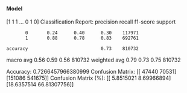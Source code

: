 #### Model
[1 1 1 ... 0 1 0]
Classification Report:
              precision    recall  f1-score   support

           0       0.24      0.40      0.30    117971
           1       0.88      0.78      0.83    692761

    accuracy                           0.73    810732
   macro avg       0.56      0.59      0.56    810732
weighted avg       0.79      0.73      0.75    810732

Accuracy: 0.7266457966380999
Confusion Matrix:
[[ 47440  70531]
 [151086 541675]]
Confusion Matrix (%):
[[ 5.8515021   8.69966894]
 [18.6357514  66.81307756]]
